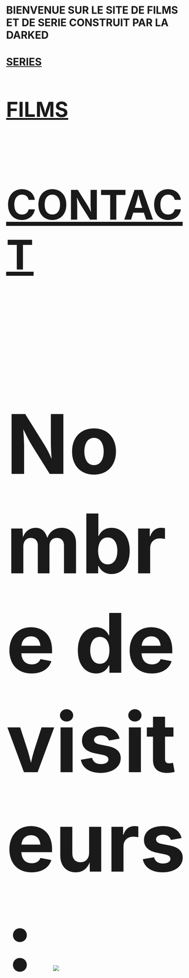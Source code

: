 <head>
<title>DARK DOWNLOAD</title>
<link rel="shortcut icon" href="https://psyquoquackpack.github.io/favicon.ico">
</head>
<body>
<h1>BIENVENUE SUR LE SITE DE FILMS ET DE SERIE CONSTRUIT PAR LA DARKED<h1>
<h1><a rel="external nofollow" target="_blank" href="https://free-to.github.io/series/serie">SERIES<a><h1>

<h1><a rel="external nofollow" target="_blank" href=" https://free-to.github.io/films/base ">FILMS<a><h1>

<h1><a rel="external nofollow" target="_blank" href=" https://free-to.github.io/contact ">CONTACT<a><h1>

<b>Nombre de visiteurs: </b>
<img src="http://www.mon-compteur.fr/html_c01genv2-226337-1" border="0" />
